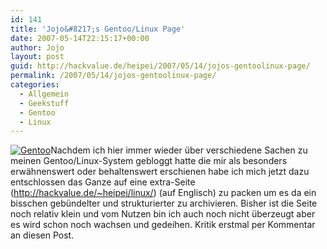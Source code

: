 ```yaml
---
id: 141
title: 'Jojo&#8217;s Gentoo/Linux Page'
date: 2007-05-14T22:15:17+00:00
author: Jojo
layout: post
guid: http://hackvalue.de/heipei/2007/05/14/jojos-gentoolinux-page/
permalink: /2007/05/14/jojos-gentoolinux-page/
categories:
  - Allgemein
  - Geekstuff
  - Gentoo
  - Linux
---
```

[<img src="http://hackvalue.de/~heipei/linux/gentoo.png" alt="Gentoo" class="alignleft" />](http://hackvalue.de/~heipei/linux/)Nachdem ich hier immer wieder über verschiedene Sachen zu meinen Gentoo/Linux-System gebloggt hatte die mir als besonders erwähnenswert oder behaltenswert erschienen habe ich mich jetzt dazu entschlossen das Ganze auf eine extra-Seite (<http://hackvalue.de/~heipei/linux/>) (auf Englisch) zu packen um es da ein bisschen gebündelter und strukturierter zu archivieren. Bisher ist die Seite noch relativ klein und vom Nutzen bin ich auch noch nicht überzeugt aber es wird schon noch wachsen und gedeihen. Kritik erstmal per Kommentar an diesen Post.